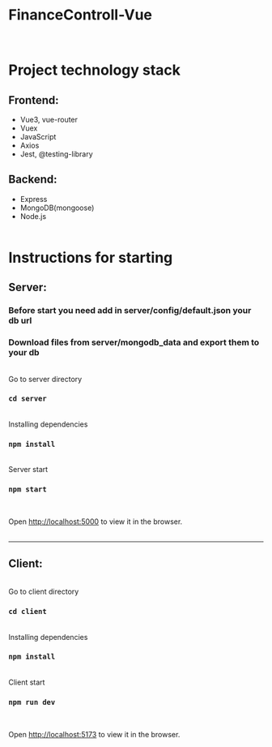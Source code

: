 # FinanceControll-Vue

<br/>

# Project technology stack

## Frontend:

- Vue3, vue-router
- Vuex
- JavaScript
- Axios
- Jest, @testing-library

## Backend:

- Express
- MongoDB(mongoose)
- Node.js
  <br/><br/>

# Instructions for starting

## Server:

### Before start you need add in server/config/default.json your db url

### Download files from server/mongodb_data and export them to your db

<br/>
Go to server directory

### `cd server`

<br/>
Installing dependencies

### `npm install`

<br/>
Server start

### `npm start`

<br/>

Open [http://localhost:5000](http://localhost:5000) to view it in the browser.
<br/><br/>

---

## Client:

<br/>
Go to client directory

### `cd client`

<br/>
Installing dependencies

### `npm install`

<br/>
Client start

### `npm run dev`

<br/>

Open [http://localhost:5173](http://localhost:5173) to view it in the browser.
